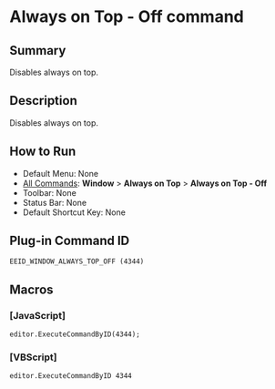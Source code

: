 # Always on Top - Off command

## Summary

Disables always on top.

## Description

Disables always on top.

## How to Run

- Default Menu: None
- [All Commands](../tools/all_commands): **Window** \>
**Always on Top** \>
**Always on Top - Off**
- Toolbar: None
- Status Bar: None
- Default Shortcut Key: None

## Plug-in Command ID

```
EEID_WINDOW_ALWAYS_TOP_OFF (4344)```

## Macros

### \[JavaScript\]

```
editor.ExecuteCommandByID(4344);
```

### \[VBScript\]

```
editor.ExecuteCommandByID 4344
```
